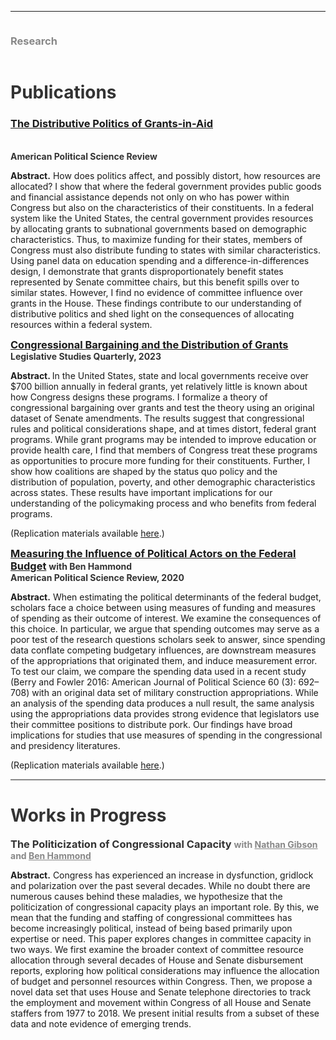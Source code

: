 <hr>
<div class="row">
  <div class="column left" style="color:#888">
    <h3> Research </h3>
  </div>
  <div class="column right">
    <h1 style="color:#333">Publications</h1> 
    <p><h3 style="color:#333"><a href = "https://doi.org/10.1017/S000305542400011X"> The Distributive Politics of Grants-in-Aid </a></h3><h4 style="color:#333;display:inline"><br>American Political Science Review</h4></p>
    <p><b>Abstract.</b> How does politics affect, and possibly distort, how resources are allocated? I show that where the federal government provides public goods and financial assistance depends not only on who has power within Congress but also on the characteristics of their constituents. In a federal system like the United States, the central government provides resources by allocating grants to subnational governments based on demographic characteristics. Thus, to maximize funding for their states, members of Congress must also distribute funding to states with similar characteristics. Using panel data on education spending and a difference-in-differences design, I demonstrate that grants disproportionately benefit states represented by Senate committee chairs, but this benefit spills over to similar states. However, I find no evidence of committee influence over grants in the House. These findings contribute to our understanding of distributive politics and shed light on the consequences of allocating resources within a federal system.</p>
    <p><h3 style="color:#333;display:inline"><a href = "https://onlinelibrary.wiley.com/doi/10.1111/lsq.12411"> Congressional Bargaining and the Distribution of Grants </a></h3> <br><h4 style="color:#333;display:inline"> Legislative Studies Quarterly, 2023 </h4></p>
  <p><b>Abstract. </b> In the United States, state and local governments receive over $700 billion annually in federal grants, yet relatively little is known about how Congress designs these programs. I formalize a theory of congressional bargaining over grants and test the theory using an original dataset of Senate amendments. The results suggest that congressional rules and political considerations shape, and at times distort, federal grant programs. While grant programs may be intended to improve education or provide health care, I find that members of Congress treat these programs as opportunities to procure more funding for their constituents. Further, I show how coalitions are shaped by the status quo policy and the distribution of population, poverty, and other demographic characteristics across states. These results have important implications for our understanding of the policymaking process and who benefits from federal programs.</p><p>
    (Replication materials available <a href="https://doi.org/10.7910/DVN/30UALV">here</a>.) </p>
    <p><h3 style="color:#888;display:inline"><a href = "https://doi.org/10.1017/S0003055419000881">Measuring the Influence of Political Actors on the Federal Budget</a> </h3> <h4 style="color:#333;display:inline"> with <b>Ben Hammond</b> <br> American Political Science Review, 2020 </h4></p> <p> <b>Abstract.</b> When estimating the political determinants of the federal budget, scholars face a choice between using measures of funding and measures of spending as their outcome of interest. We examine the consequences of this choice. In particular, we argue that spending outcomes may serve as a poor test of the research questions scholars seek to answer, since spending data conflate competing budgetary influences, are downstream measures of the appropriations that originated them, and induce measurement error. To test our claim, we compare the spending data used in a recent study (Berry and Fowler 2016: American Journal of Political Science 60 (3): 692–708) with an original data set of military construction appropriations. While an analysis of the spending data produces a null result, the same analysis using the appropriations data provides strong evidence that legislators use their committee positions to distribute pork. Our findings have broad implications for studies that use measures of spending in the congressional and presidency literatures. </p><p>
    (Replication materials available <a href="https://dataverse.harvard.edu/dataset.xhtml?persistentId=doi:10.7910/DVN/UN3KML">here</a>.) </p>
    <hr style="height:2px;background-color:#888">
  <h1 style="color:#333">Works in Progress</h1>
    <p><h3 style="color:#333;display:inline">The Politicization of Congressional Capacity</h3>
    <h4 style="color:#888;display:inline">with <a href = "https://www.ndgibson.com/" style="color:#888"><b>Nathan Gibson</b></a> and <a href = "https://www.benlhammond.com/" style="color:#888"><b>Ben Hammond</b></a> </h4></p>
    <p><b>Abstract.</b> Congress has experienced an increase in dysfunction, gridlock and polarization over the past several decades. While no doubt there are numerous causes behind these maladies, we hypothesize that the politicization of congressional capacity plays an important role. By this, we mean that the funding and staffing of congressional committees has become increasingly political, instead of being based primarily upon expertise or need. This paper explores changes in committee capacity in two ways. We first examine the broader context of committee resource allocation through several decades of House and Senate disbursement reports, exploring how political considerations may influence the allocation of budget and personnel resources within Congress. Then, we propose a novel data set that uses House and Senate telephone directories to track the employment and movement within Congress of all House and Senate staffers from 1977 to 2018. We present initial results from a subset of these data and note evidence of emerging trends.</p>
  </div>
</div>
